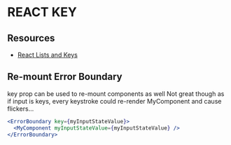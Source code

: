 # REACT KEY

## Resources

- [React Lists and Keys](https://reactjs.org/docs/lists-and-keys.html)

## Re-mount Error Boundary

key prop can be used to re-mount components as well
Not great though as if input is keys, every keystroke could re-render
MyComponent and cause flickers...

```jsx
<ErrorBoundary key={myInputStateValue}>
  <MyComponent myInputStateValue={myInputStateValue} />
</ErrorBoundary>
```
